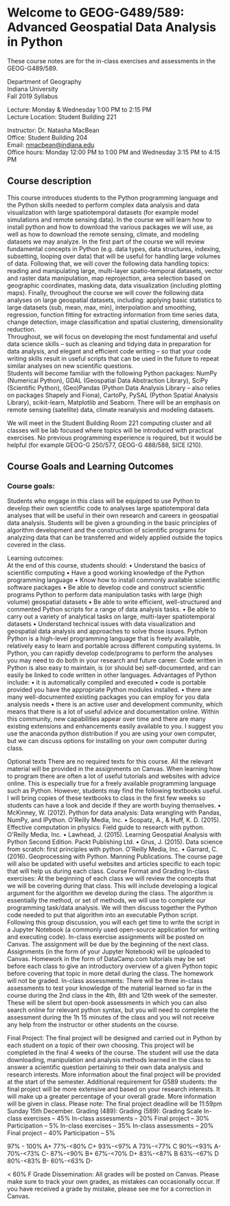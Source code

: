 # Welcome to GEOG-G489/589: Advanced Geospatial Data Analysis in Python

These course notes are for the in-class exercises and assessments in the GEOG-G489/589.

Department of Geography  
Indiana University  
Fall 2019 Syllabus  

Lecture: Monday & Wednesday 1:00 PM to 2:15 PM  
Lecture Location: Student Building 221 

Instructor: Dr. Natasha MacBean  
Office: Student Building 204  
Email: nmacbean@indiana.edu  
Office hours: Monday 12:00 PM to 1:00 PM and Wednesday 3:15 PM to 4:15 PM  

## Course description
This course introduces students to the Python programming language and the Python skills needed to perform complex data analysis and data visualization with large spatiotemporal datasets (for example model simulations and remote sensing data).
In the course we will learn how to install python and how to download the various packages we will use, as well as how to download the remote sensing, climate, and modeling datasets we may analyze. In the first part of the course we will review fundamental concepts in Python (e.g. data types, data structures, indexing, subsetting, looping over data) that will be useful for handling large volumes of data. Following that, we will cover the following data handling topics: reading and manipulating large, multi-layer spatio-temporal datasets, vector and raster data manipulation, map reprojection, area selection based on geographic coordinates, masking data, data visualization (including plotting maps). Finally, throughout the course we will cover the following data analyses on large geospatial datasets, including: applying basic statistics to large datasets (sub, mean, max, min), interpolation and smoothing, regression, function fitting for extracting information from time series data, change detection, image classification and spatial clustering, dimensionality reduction.  
Throughout, we will focus on developing the most fundamental and useful data science skills – such as cleaning and tidying data in preparation for data analysis, and elegant and efficient code writing – so that your code writing skills result in useful scripts that can be used in the future to repeat similar analyses on new scientific questions.  
Students will become familiar with the following Python packages: NumPy (Numerical Python), GDAL (Geospatial Data Abstraction Library), SciPy (Scientific Python), (Geo)Pandas (Python Data Analysis Library – also relies on packages Shapely and Fiona), CartoPy, PySAL (Python Spatial Analysis Library), scikit-learn, Matplotlib and Seaborn. There will be an emphasis on remote sensing (satellite) data, climate reanalysis and modeling datasets.  

We will meet in the Student Building Room 221 computing cluster and all classes will be lab focused where topics will be introduced with practical exercises. No previous programming experience is required, but it would be helpful (for example GEOG-G 250/577, GEOG-G 488/588, SICE I210).

## Course Goals and Learning Outcomes
### Course goals:
Students who engage in this class will be equipped to use Python to develop their own scientific code to analyses large spatiotemporal data analyses that will be useful in their own research and careers in geospatial data analysis. Students will be given a grounding in the basic principles of algorithm development and the construction of scientific programs for analyzing data that can be transferred and widely applied outside the topics covered in the class.

Learning outcomes:  
At the end of this course, students should:
• Understand the basics of scientific computing
• Have a good working knowledge of the Python programming language
• Know how to install commonly available scientific software packages
• Be able to develop code and construct scientific programs Python to perform data
manipulation tasks with large (high volume) geospatial datasets
• Be able to write efficient, well-structured and commented Python scripts for a range of
data analysis tasks.
• Be able to carry out a variety of analytical tasks on large, multi-layer spatiotemporal
datasets
• Understand technical issues with data visualization and geospatial data analysis and
approaches to solve those issues.
Python
Python is a high-level programming language that is freely available, relatively easy to learn and portable across different computing systems. In Python, you can rapidly develop code/programs to perform the analyses you may need to do both in your research and future career. Code written in Python is also easy to maintain, is (or should be) self-documented, and can easily be linked to code written in other languages.
Advantages of Python include:
• it is automatically compiled and executed
• code is portable provided you have the appropriate Python modules installed.
• there are many well-documented existing packages you can employ for you data
analysis needs
• there is an active user and development community, which means that there is a lot of
useful advice and documentation online. Within this community, new capabilities appear over time and there are many existing extensions and enhancements easily available to you.
I suggest you use the anaconda python distribution if you are using your own computer, but we can discuss options for installing on your own computer during class.
   
Optional texts
There are no required texts for this course. All the relevant material will be provided in the assignments on Canvas. When learning how to program there are often a lot of useful tutorials and websites with advice online. This is especially true for a freely available programming language such as Python. However, students may find the following textbooks useful. I will bring copies of these textbooks to class in the first few weeks so students can have a look and decide if they are worth buying themselves.
• McKinney, W. (2012). Python for data analysis: Data wrangling with Pandas, NumPy, and IPython. O'Reilly Media, Inc.
• Scopatz, A., & Huff, K. D. (2015). Effective computation in physics: Field guide to research with python. O'Reilly Media, Inc.
• Lawhead, J. (2015). Learning Geospatial Analysis with Python Second Edition. Packt Publishing Ltd.
• Grus, J. (2015). Data science from scratch: first principles with python. O'Reilly Media, Inc.
• Garrard, C. (2016). Geoprocessing with Python. Manning Publications.
The course page will also be updated with useful websites and articles specific to each topic
that will help us during each class.
Course Format and Grading
In-class exercises: At the beginning of each class we will review the concepts that we will be covering during that class. This will include developing a logical argument for the algorithm we develop during the class. The algorithm is essentially the method, or set of methods, we will use to complete our programming task/data analysis. We will then discuss together the Python code needed to put that algorithm into an executable Python script. Following this group discussion, you will each get time to write the script in a Jupyter Notebook (a commonly used open-source application for writing and executing code). In-class exercise assignments will be posted on Canvas. The assignment will be due by the beginning of the next class. Assignments (in the form of your Jupyter Notebook) will be uploaded to Canvas. Homework in the form of DataCamp.com tutorials may be set before each class to give an introductory overview of a given Python topic before covering that topic in more detail during the class. The homework will not be graded.
In-class assessments: There will be three in-class assessments to test your knowledge of the material learned so far in the course during the 2nd class in the 4th, 8th and 12th week of the semester. These will be silent but open-book assessments in which you can also search online for relevant python syntax, but you will need to complete the assessment during the 1h 15 minutes of the class and you will not receive any help from the instructor or other students on the course.
  
Final Project: The final project will be designed and carried out in Python by each student on a topic of their own choosing. This project will be completed in the final 4 weeks of the course. The student will use the data downloading, manipulation and analysis methods learned in the class to answer a scientific question pertaining to their own data analysis and research interests. More information about the final project will be provided at the start of the semester. Additional requirement for G589 students: the final project will be more extensive and based on your research interests. It will make up a greater percentage of your overall grade. More information will be given in class.
Please note: The final project deadline will be 11:59pm Sunday 15th December.
 Grading (489):
Grading (589):
Grading Scale
In-class exercises – 45% In-class assessments – 20% Final project – 30% Participation – 5%
In-class exercises – 35% In-class assessments – 20% Final project – 40% Participation – 5%
 
 
97% - 100% A+
 77%-<80% C+
93%-<97% A
73%-<77% C
90%-<93% A-
70%-<73% C-
87%-<90% B+
67%-<70% D+
83%-<87% B
63%-<67% D
80%-<83% B-
60%-<63% D-
 
 
< 60% F
 Grade Dissemination:
All grades will be posted on Canvas. Please make sure to track your own grades, as mistakes can occasionally occur. If you have received a grade by mistake, please see me for a correction in Canvas.
